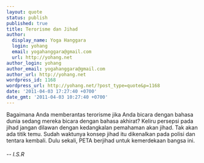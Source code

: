 ```yaml
---
layout: quote
status: publish
published: true
title: Terorisme dan Jihad
author:
  display_name: Yoga Hanggara
  login: yohang
  email: yogahanggara@gmail.com
  url: http://yohang.net
author_login: yohang
author_email: yogahanggara@gmail.com
author_url: http://yohang.net
wordpress_id: 1168
wordpress_url: http://yohang.net/?post_type=quote&p=1168
date: '2011-04-03 17:27:40 +0700'
date_gmt: '2011-04-03 10:27:40 +0700'
---
```

Bagaimana Anda memberantas terorisme jika Anda bicara dengan bahasa dunia sedang mereka bicara dengan bahasa akhirat? Keliru persepsi pada jihad jangan dilawan dengan kedangkalan pemahaman akan jihad. Tak akan ada titik temu. Sudah waktunya konsep jihad itu dikenalkan pada polisi dan tentara kembali. Dulu sekali, PETA berjihad untuk kemerdekaan bangsa ini.

###### -- I.S.R
